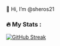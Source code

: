 👋 Hi, I’m @sheros21

### :fire: My Stats :

[![GitHub Streak](http://github-readme-streak-stats.herokuapp.com?user=rshen21&theme=dark&background=000000)](https://git.io/streak-stats)

<!---
sheros21/sheros21 is a ✨ special ✨ repository because its `README.md` (this file) appears on your GitHub profile.
You can click the Preview link to take a look at your changes.
- 👀 I’m interested in ...
- 🌱 I’m currently learning ...
- 💞️ I’m looking to collaborate on ...
- 📫 How to reach me ...

--->
